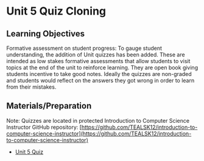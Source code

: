 # Unit 5 Quiz Cloning

## Learning Objectives

Formative assessment on student progress: To gauge student understanding, the addition of Unit quizzes has been added.  These are intended as low stakes formative assessments that allow students to visit topics at the end of the unit to reinforce learning.  They are open book giving students incentive to take good notes.  Ideally the quizzes are non-graded and students would reflect on the answers they got wrong in order to learn from their mistakes.

## Materials/Preparation
Note: Quizzes are located in protected Introduction to Computer Science Instructor GitHub repository: [https://github.com/TEALSK12/introduction-to-computer-science-instructor](https://github.com/TEALSK12/introduction-to-computer-science-instructor)

- [Unit 5 Quiz](https://github.com/TEALSK12/introduction-to-computer-science-instructor/blob/master/curriculum/quizzes/Unit%205%20Quiz.docx)
